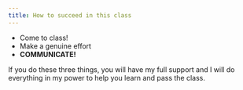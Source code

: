 ```yaml
---
title: How to succeed in this class
---
```


- Come to class!
- Make a genuine effort
- **COMMUNICATE!**

If you do these three things, you will have my full support and I will do everything
in my power to help you learn and pass the class.
